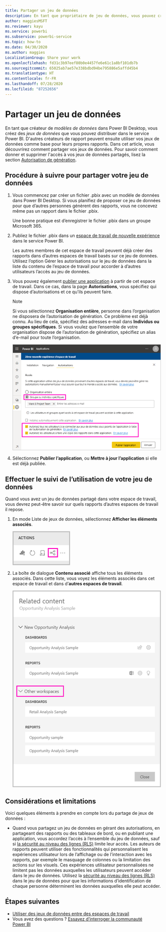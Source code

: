 ```yaml
---
title: Partager un jeu de données
description: En tant que propriétaire de jeu de données, vous pouvez créer et partager vos jeux de données afin que d’autres utilisateurs puissent les utiliser. Apprenez à les partager.
author: maggiesMSFT
ms.reviewer: kayu
ms.service: powerbi
ms.subservice: powerbi-service
ms.topic: how-to
ms.date: 04/30/2020
ms.author: maggies
LocalizationGroup: Share your work
ms.openlocfilehash: fd31c3b97eef80b0e4457fe6e61c1a8bf101db7b
ms.sourcegitcommit: 65025ab7ae57e338bdbd94be795886e5affd45b4
ms.translationtype: HT
ms.contentlocale: fr-FR
ms.lasthandoff: 07/28/2020
ms.locfileid: "87252656"
---
```

# <a name="share-a-dataset"></a>Partager un jeu de données

En tant que créateur de *modèles de données* dans Power BI Desktop, vous créez des *jeux de données* que vous pouvez distribuer dans le service Power BI. D'autres créateurs de rapport peuvent ensuite utiliser vos jeux de données comme base pour leurs propres rapports. Dans cet article, vous découvrirez comment partager vos jeux de données. Pour savoir comment donner et supprimer l'accès à vos jeux de données partagés, lisez la section [Autorisation de génération](service-datasets-build-permissions.md).

## <a name="steps-to-sharing-your-dataset"></a>Procédure à suivre pour partager votre jeu de données

1. Vous commencez par créer un fichier .pbix avec un modèle de données dans Power BI Desktop. Si vous planifiez de proposer ce jeu de données pour que d’autres personnes génèrent des rapports, vous ne concevez même pas un rapport dans le fichier .pbix.

    Une bonne pratique est d’enregistrer le fichier .pbix dans un groupe Microsoft 365.

1. Publiez le fichier .pbix dans un [espace de travail de nouvelle expérience](../collaborate-share/service-create-the-new-workspaces.md) dans le service Power BI.
    
    Les autres membres de cet espace de travail peuvent déjà créer des rapports dans d’autres espaces de travail basés sur ce jeu de données. Utilisez l’option Gérer les autorisations sur le jeu de données dans la liste du contenu de l’espace de travail pour accorder à d’autres utilisateurs l’accès au jeu de données. 

1. Vous pouvez également [publier une application](../collaborate-share/service-create-distribute-apps.md) à partir de cet espace de travail. Dans ce cas, dans la page **Autorisations**, vous spécifiez qui dispose d’autorisations et ce qu’ils peuvent faire.

    > [!NOTE]
    > Si vous sélectionnez **Organisation entière**, personne dans l’organisation ne disposera de l’autorisation de génération. Ce problème est déjà connu. Au lieu de cela, spécifiez des adresses e-mail dans **Individus ou groupes spécifiques**.  Si vous voulez que l’ensemble de votre organisation dispose de l’autorisation de génération, spécifiez un alias d’e-mail pour toute l’organisation.

    ![Définir des autorisations d’application](media/service-datasets-build-permissions/power-bi-dataset-app-permission-new-look.png)

1. Sélectionnez **Publier l’application**, ou **Mettre à jour l’application** si elle est déjà publiée.

## <a name="track-your-dataset-usage"></a>Effectuer le suivi de l’utilisation de votre jeu de données

Quand vous avez un jeu de données partagé dans votre espace de travail, vous devrez peut-être savoir sur quels rapports d’autres espaces de travail il repose.

1. En mode Liste de jeux de données, sélectionnez **Afficher les éléments associés**.

    ![l’icône Afficher les travaux associés](media/service-datasets-build-permissions/power-bi-dataset-view-related-to-dataset.png)

1. La boîte de dialogue **Contenu associé** affiche tous les éléments associés. Dans cette liste, vous voyez les éléments associés dans cet espace de travail et dans d’**autres espaces de travail**.
 
    ![Boîte de dialogue Contenu associé](media/service-datasets-build-permissions/power-bi-dataset-related-workspaces.png)

## <a name="limitations-and-considerations"></a>Considérations et limitations
Voici quelques éléments à prendre en compte lors du partage de jeux de données :

* Quand vous partagez un jeu de données en gérant des autorisations, en partageant des rapports ou des tableaux de bord, ou en publiant une application, vous accordez l’accès à l’ensemble du jeu de données, sauf si [la sécurité au niveau des lignes (RLS)](../admin/service-admin-rls.md) limite leur accès. Les auteurs de rapports peuvent utiliser des fonctionnalités qui personnalisent les expériences utilisateur lors de l’affichage ou de l’interaction avec les rapports, par exemple le masquage de colonnes ou la limitation des actions sur les visuels. Ces expériences utilisateur personnalisées ne limitent pas les données auxquelles les utilisateurs peuvent accéder dans le jeu de données. Utilisez la [sécurité au niveau des lignes (RLS)](../admin/service-admin-rls.md) dans le jeu de données pour que les informations d’identification de chaque personne déterminent les données auxquelles elle peut accéder.

## <a name="next-steps"></a>Étapes suivantes

- [Utiliser des jeux de données entre des espaces de travail](service-datasets-across-workspaces.md)
- Vous avez des questions ? [Essayez d’interroger la communauté Power BI](https://community.powerbi.com/)
